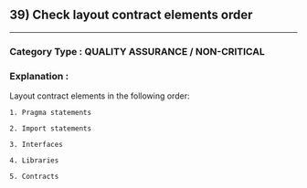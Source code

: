 ## 39) Check layout contract elements order


---

### **Category Type** : QUALITY ASSURANCE / NON-CRITICAL


### **Explanation** : 

 Layout contract elements in the following order:

	1. Pragma statements

	2. Import statements

	3. Interfaces

	4. Libraries

	5. Contracts
   		   
